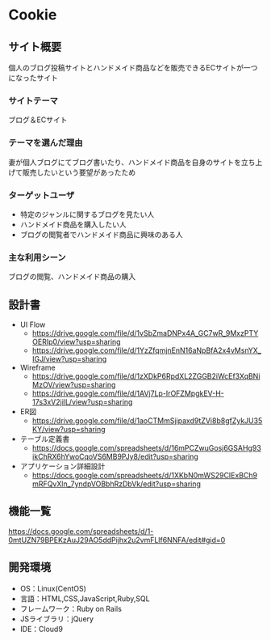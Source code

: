 <!--# README-->

<!--This README would normally document whatever steps are necessary to get the-->
<!--application up and running.-->

<!--Things you may want to cover:-->

<!--* Ruby version-->

<!--* System dependencies-->

<!--* Configuration-->

<!--* Database creation-->

<!--* Database initialization-->

<!--* How to run the test suite-->

<!--* Services (job queues, cache servers, search engines, etc.)-->

<!--* Deployment instructions-->

<!--* ...-->

# Cookie

## サイト概要
個人のブログ投稿サイトとハンドメイド商品などを販売できるECサイトが一つになったサイト

### サイトテーマ
ブログ＆ECサイト

### テーマを選んだ理由
妻が個人ブログにてブログ書いたり、ハンドメイド商品を自身のサイトを立ち上げて販売したいという要望があったため

### ターゲットユーザ
 - 特定のジャンルに関するブログを見たい人
 - ハンドメイド商品を購入したい人
 - ブログの閲覧者でハンドメイド商品に興味のある人

### 主な利用シーン
ブログの閲覧、ハンドメイド商品の購入

## 設計書
- UI Flow
  - <https://drive.google.com/file/d/1vSbZmaDNPx4A_GC7wR_9MxzPTYOERIp0/view?usp=sharing>
  - <https://drive.google.com/file/d/1YzZfqmjnEnN16aNpBfA2x4vMsnYX_IGJ/view?usp=sharing>
- Wireframe
  - <https://drive.google.com/file/d/1zXDkP6RpdXL2ZGGB2iWcEf3XqBNiMzOV/view?usp=sharing>
  - <https://drive.google.com/file/d/1AVj7Lp-IrOFZMpgkEV-H-17s3xV2jilL/view?usp=sharing>
- ER図
  - <https://drive.google.com/file/d/1aoCTMmSjipaxd9tZVi8b8gfZykJU35KY/view?usp=sharing>
- テーブル定義書
  - <https://docs.google.com/spreadsheets/d/16mPCZwuGosj6GSAHg93ikChRX6hYwoCqoVS6MB9PJy8/edit?usp=sharing>
- アプリケーション詳細設計
  - <https://docs.google.com/spreadsheets/d/1XKbN0mWS29CIExBCh9mRFQvXln_7yndpVOBbhRzDbVk/edit?usp=sharing>

## 機能一覧
<https://docs.google.com/spreadsheets/d/1-0mtUZN79BPEKzAuJ29AO5ddPijhx2u2vmFLlf6NNFA/edit#gid=0>

## 開発環境
- OS：Linux(CentOS)
- 言語：HTML,CSS,JavaScript,Ruby,SQL
- フレームワーク：Ruby on Rails
- JSライブラリ：jQuery
- IDE：Cloud9